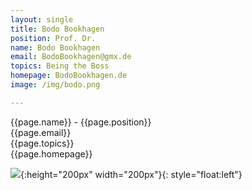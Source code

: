 ```yaml
---
layout: single
title: Bodo Bookhagen
position: Prof. Dr.
name: Bodo Bookhagen
email: BodoBookhagen@gmx.de
topics: Being the Boss
homepage: BodoBookhagen.de
image: /img/bodo.png

---
```


{{page.name}} - {{page.position}}  
{{page.email}}  
{{page.topics}}  
{{page.homepage}}

![](/team_members/img/skarsnik.png){:height="200px" width="200px"}{: style="float:left"}   